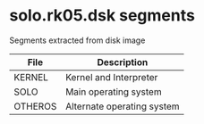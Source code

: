 # solo.rk05.dsk segments
Segments extracted from disk image

|File   |Description               |       
|-------|--------------------------|
|KERNEL |Kernel and Interpreter    |
|SOLO   |Main operating system     |
|OTHEROS|Alternate operating system|
